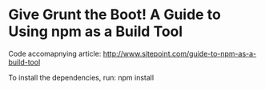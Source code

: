 # Give Grunt the Boot! A Guide to Using npm as a Build Tool

Code accomapnying article: http://www.sitepoint.com/guide-to-npm-as-a-build-tool

To install the dependencies, run: npm install
